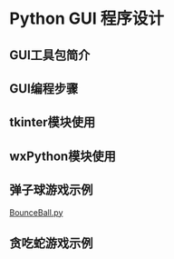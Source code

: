 # Python GUI 程序设计
## GUI工具包简介
## GUI编程步骤
## tkinter模块使用
## wxPython模块使用
## 弹子球游戏示例
[BounceBall.py]('example_code/BounceBall.py')
## 贪吃蛇游戏示例
